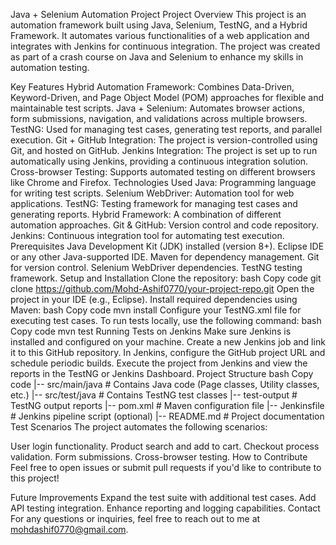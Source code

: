 Java + Selenium Automation Project
Project Overview
This project is an automation framework built using Java, Selenium, TestNG, and a Hybrid Framework. It automates various functionalities of a web application and integrates with Jenkins for continuous integration. The project was created as part of a crash course on Java and Selenium to enhance my skills in automation testing.

Key Features
Hybrid Automation Framework: Combines Data-Driven, Keyword-Driven, and Page Object Model (POM) approaches for flexible and maintainable test scripts.
Java + Selenium: Automates browser actions, form submissions, navigation, and validations across multiple browsers.
TestNG: Used for managing test cases, generating test reports, and parallel execution.
Git + GitHub Integration: The project is version-controlled using Git, and hosted on GitHub.
Jenkins Integration: The project is set up to run automatically using Jenkins, providing a continuous integration solution.
Cross-browser Testing: Supports automated testing on different browsers like Chrome and Firefox.
Technologies Used
Java: Programming language for writing test scripts.
Selenium WebDriver: Automation tool for web applications.
TestNG: Testing framework for managing test cases and generating reports.
Hybrid Framework: A combination of different automation approaches.
Git & GitHub: Version control and code repository.
Jenkins: Continuous integration tool for automating test execution.
Prerequisites
Java Development Kit (JDK) installed (version 8+).
Eclipse IDE or any other Java-supported IDE.
Maven for dependency management.
Git for version control.
Selenium WebDriver dependencies.
TestNG testing framework.
Setup and Installation
Clone the repository:
bash
Copy code
git clone https://github.com/Mohd-Ashif0770/your-project-repo.git
Open the project in your IDE (e.g., Eclipse).
Install required dependencies using Maven:
bash
Copy code
mvn install
Configure your TestNG.xml file for executing test cases.
To run tests locally, use the following command:
bash
Copy code
mvn test
Running Tests on Jenkins
Make sure Jenkins is installed and configured on your machine.
Create a new Jenkins job and link it to this GitHub repository.
In Jenkins, configure the GitHub project URL and schedule periodic builds.
Execute the project from Jenkins and view the reports in the TestNG or Jenkins Dashboard.
Project Structure
bash
Copy code
|-- src/main/java      # Contains Java code (Page classes, Utility classes, etc.)
|-- src/test/java      # Contains TestNG test classes
|-- test-output        # TestNG output reports
|-- pom.xml            # Maven configuration file
|-- Jenkinsfile        # Jenkins pipeline script (optional)
|-- README.md          # Project documentation
Test Scenarios
The project automates the following scenarios:

User login functionality.
Product search and add to cart.
Checkout process validation.
Form submissions.
Cross-browser testing.
How to Contribute
Feel free to open issues or submit pull requests if you'd like to contribute to this project!

Future Improvements
Expand the test suite with additional test cases.
Add API testing integration.
Enhance reporting and logging capabilities.
Contact
For any questions or inquiries, feel free to reach out to me at mohdashif0770@gmail.com.
